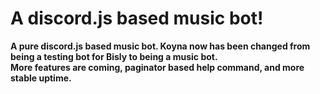 # A discord.js based music bot!
<p><b>A pure discord.js based music bot. Koyna now has been changed from being a testing bot for Bisly to being a music bot.
  <br/>
  More features are coming, paginator based help command, and more stable uptime.
  </b></p>
